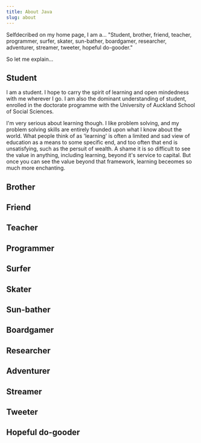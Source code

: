 ```yaml
---
title: About Java
slug: about
---
```


Selfdecribed on my home page, I am a...
"Student, brother, friend, teacher, programmer, surfer, skater, sun-bather, boardgamer, researcher, adventurer, streamer, tweeter, hopeful do-gooder."

So let me explain...

## Student
I am a student. I hope to carry the spirit of learning and open mindedness with me wherever I go. I am also the dominant understanding of student, enrolled in the doctorate programme with the University of Auckland School of Social Sciences.

I'm very serious about learning though. I like problem solving, and my problem solving skills are entirely founded upon what I know about the world. What people think of as 'learning' is often a limited and sad view of education as a means to some specific end, and too often that end is unsatisfying, such as the persuit of wealth. A shame it is so difficult to see the value in anything, including learning, beyond it's service to capital. But once you can see the value beyond that framework, learning beceomes so much more enchanting.

## Brother
## Friend
## Teacher
## Programmer
## Surfer
## Skater
## Sun-bather
## Boardgamer
## Researcher
## Adventurer
## Streamer
## Tweeter
## Hopeful do-gooder